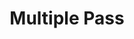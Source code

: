 ---
word: "true"

title: "Multiple Pass"

categories: ['']

tags: ['Multiple', 'Pass']

arwords: 'متكررة المرور'

arexps: []

enwords: ['Multiple Pass']

enexps: []

arlexicons: 'ك'

enlexicons: 'M'

authors: ['Ruqayya Roshdy']

translators: ['X']

citations: 'تطبيقات أساسية في المعالجة الآلية للغة العربية'

sources: 'مركز الملك عبدالله بن عبدالعزيز الدولي لخدمة اللغة العربية'

slug: ""
---